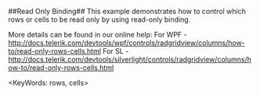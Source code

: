##Read Only Binding##
This example demonstrates how to control which rows or cells to be read only by using read-only binding.

More details can be found in our online help:
For WPF - http://docs.telerik.com/devtools/wpf/controls/radgridview/columns/how-to/read-only-rows-cells.html
For SL - http://docs.telerik.com/devtools/silverlight/controls/radgridview/columns/how-to/read-only-rows-cells.html

<KeyWords: rows, cells>